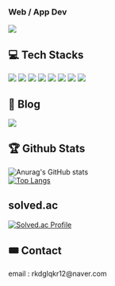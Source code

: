 <div>
<h3>Web / App Dev</h3>
<a href="https://hits.seeyoufarm.com"><img src="https://hits.seeyoufarm.com/api/count/incr/badge.svg?url=https%3A%2F%2Fgithub.com%2Fkangminhyuk1111%2Fhit-counter&count_bg=%2379C83D&title_bg=%23555555&icon=&icon_color=%23E7E7E7&title=hits&edge_flat=false"/></a>

## 💻 Tech Stacks
  <img src="https://img.shields.io/badge/Kotlin-7F52FF?style=for-the-square&logo=Kotlin&logoColor=white">
  <img src="https://img.shields.io/badge/typescript-3178C6?style=for-the-square&logo=typescript&logoColor=black"> 
  <img src="https://img.shields.io/badge/Python-3776AB?style=for-the-square&logo=Python&logoColor=white">
  <img src="https://img.shields.io/badge/java-007396?style=for-the-square&logo=java&logoColor=white">
  <img src="https://img.shields.io/badge/mysql-4479A1?style=for-the-square&logo=mysql&logoColor=white">
  <img src="https://img.shields.io/badge/node.js-339933?style=for-the-square&logo=Node.js&logoColor=white">  
  <img src="https://img.shields.io/badge/jquery-0769AD?style=for-the-square&logo=jquery&logoColor=white">
  <img src="https://img.shields.io/badge/react-61DAFB?style=for-the-square&logo=react&logoColor=black"> 
  <br>

## 📗 Blog
<a href="https://kangminhyuk1111.tistory.com">
 <img src="https://img.shields.io/badge/Tistory-EC4815?style=for-the-square&logo=Tistory&logoColor=white">
</a>

<!--

## 🔨Project🔨
### 풀스택 프로젝트 심부릉 react + express + redux
#### 심부름이 필요한 사람들을 위한 커뮤니티 플랫폼
- http://52.62.33.115/

![ezgif com-video-to-gif (1)](https://github.com/kangminhyuk1111/kangminhyuk1111/assets/96116158/7f6050ff-672d-445d-b5e6-fa5aad90e693)


### 풀스택 채팅 앱 시바챗 ejs + socket.io
#### socket.io를 이용한 풀스택 채팅 웹어플리케이션
- http://115.85.180.211:8001/

![ezgif com-video-to-gif (9)](https://github.com/kangminhyuk1111/kangminhyuk1111/assets/96116158/2be3f38c-8098-4a8e-9a03-ecdd9be0a2c7)


### 프론트엔드 오늘의 가계부 HTML + CSS+ JS
#### 1인가구를 위한 소비,지출을 정리하는 가계부
- http://115.85.180.211:5050/

![ezgif com-video-to-gif (14)](https://github.com/kangminhyuk1111/kangminhyuk1111/assets/96116158/c904da23-b071-4b51-a2d4-076e5bb976ac)


### 풀스택 기차 자동예약 프로젝트 React + Flask (진행중..)
#### python모듈을 이용한 기차 자동매매 프로젝트
- 개발 중

![ezgif com-video-to-gif (19)](https://github.com/kangminhyuk1111/kangminhyuk1111/assets/96116158/e32b0c3e-e2cd-44b3-8320-89b38184b888)

 -->

## 🏆 Github Stats

![Anurag's GitHub stats](https://github-readme-stats.vercel.app/api?username=kangminhyuk1111&show_icons=true&theme=radical)<br/>
[![Top Langs](https://github-readme-stats.vercel.app/api/top-langs/?username=kangminhyuk1111&layout=compact)](https://github.com/anuraghazra/github-readme-stats)

## solved.ac
[![Solved.ac Profile](http://mazassumnida.wtf/api/v2/generate_badge?boj=rkdglqkr12)](https://solved.ac/백준아이디/)

## 🎟 Contact

  <p>email : rkdglqkr12@naver.com</p>

</div>
